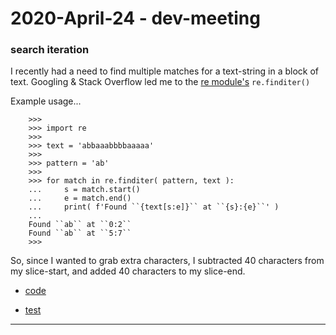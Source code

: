 2020-April-24 - dev-meeting
===========================

### search iteration

I recently had a need to find multiple matches for a text-string in a block of text. Googling & Stack Overflow led me to the [re module's](https://docs.python.org/3/library/re.html) `re.finditer()`

Example usage...

        >>>
        >>> import re
        >>>
        >>> text = 'abbaaabbbbaaaaa'
        >>>
        >>> pattern = 'ab'
        >>>
        >>> for match in re.finditer( pattern, text ):
        ...     s = match.start()
        ...     e = match.end()
        ...     print( f'Found ``{text[s:e]}`` at ``{s}:{e}``' )
        ...
        Found ``ab`` at ``0:2``
        Found ``ab`` at ``5:7``
        >>>


So, since I wanted to grab extra characters, I subtracted 40 characters from my slice-start, and added 40 characters to my slice-end.

- [code](https://github.com/Brown-University-Library/disa_dj_project/blob/9d3d3ba00927c27ea89244faad1ed391c590ef90/disa_app/lib/view_search_results_manager.py#L235-L249)

- [test](https://github.com/Brown-University-Library/disa_dj_project/blob/d852175bdb36c3e6da26b976c76272a6b3ef1871/disa_app/tests.py#L36-L74)

---
